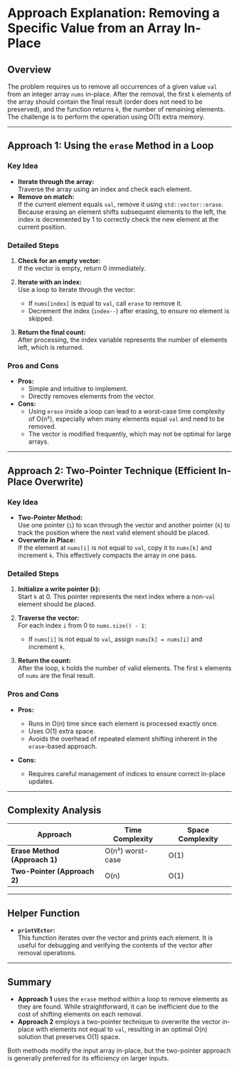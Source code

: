 # Approach Explanation: Removing a Specific Value from an Array In-Place

## Overview

The problem requires us to remove all occurrences of a given value `val` from an integer array `nums` in-place. After the removal, the first `k` elements of the array should contain the final result (order does not need to be preserved), and the function returns `k`, the number of remaining elements. The challenge is to perform the operation using O(1) extra memory.

---

## Approach 1: Using the `erase` Method in a Loop

### Key Idea

- **Iterate through the array:**  
  Traverse the array using an index and check each element.
- **Remove on match:**  
  If the current element equals `val`, remove it using `std::vector::erase`. Because erasing an element shifts subsequent elements to the left, the index is decremented by 1 to correctly check the new element at the current position.

### Detailed Steps

1. **Check for an empty vector:**  
   If the vector is empty, return 0 immediately.

2. **Iterate with an index:**  
   Use a loop to iterate through the vector:

   - If `nums[index]` is equal to `val`, call `erase` to remove it.
   - Decrement the index (`index--`) after erasing, to ensure no element is skipped.

3. **Return the final count:**  
   After processing, the index variable represents the number of elements left, which is returned.

### Pros and Cons

- **Pros:**
  - Simple and intuitive to implement.
  - Directly removes elements from the vector.
- **Cons:**
  - Using `erase` inside a loop can lead to a worst-case time complexity of O(n²), especially when many elements equal `val` and need to be removed.
  - The vector is modified frequently, which may not be optimal for large arrays.

---

## Approach 2: Two-Pointer Technique (Efficient In-Place Overwrite)

### Key Idea

- **Two-Pointer Method:**  
  Use one pointer (`i`) to scan through the vector and another pointer (`k`) to track the position where the next valid element should be placed.
- **Overwrite in Place:**  
  If the element at `nums[i]` is not equal to `val`, copy it to `nums[k]` and increment `k`. This effectively compacts the array in one pass.

### Detailed Steps

1. **Initialize a write pointer (`k`):**  
   Start `k` at 0. This pointer represents the next index where a non-`val` element should be placed.

2. **Traverse the vector:**  
   For each index `i` from 0 to `nums.size() - 1`:

   - If `nums[i]` is not equal to `val`, assign `nums[k] = nums[i]` and increment `k`.

3. **Return the count:**  
   After the loop, `k` holds the number of valid elements. The first `k` elements of `nums` are the final result.

### Pros and Cons

- **Pros:**

  - Runs in O(n) time since each element is processed exactly once.
  - Uses O(1) extra space.
  - Avoids the overhead of repeated element shifting inherent in the `erase`-based approach.

- **Cons:**
  - Requires careful management of indices to ensure correct in-place updates.

---

## Complexity Analysis

| Approach                      | Time Complexity  | Space Complexity |
| ----------------------------- | ---------------- | ---------------- |
| **Erase Method (Approach 1)** | O(n²) worst-case | O(1)             |
| **Two-Pointer (Approach 2)**  | O(n)             | O(1)             |

---

## Helper Function

- **`printVEctor`:**  
  This function iterates over the vector and prints each element. It is useful for debugging and verifying the contents of the vector after removal operations.

---

## Summary

- **Approach 1** uses the `erase` method within a loop to remove elements as they are found. While straightforward, it can be inefficient due to the cost of shifting elements on each removal.
- **Approach 2** employs a two-pointer technique to overwrite the vector in-place with elements not equal to `val`, resulting in an optimal O(n) solution that preserves O(1) space.

Both methods modify the input array in-place, but the two-pointer approach is generally preferred for its efficiency on larger inputs.
